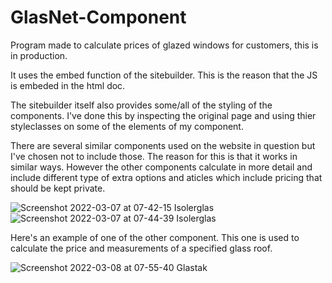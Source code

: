 # GlasNet-Component
Program made to calculate prices of glazed windows for customers, this is in production.

It uses the embed function of the sitebuilder. This is the reason that the JS is embeded in the html doc. 

The sitebuilder itself also provides some/all of the styling of the components. I've done this by inspecting the original page and using thier styleclasses on some of the elements of my component.

There are several similar components used on the website in question but I've chosen not to include those. The reason for this is that it works in similar ways. However the other components calculate in more detail and include different type of extra options and aticles which include pricing that should be kept private.

![Screenshot 2022-03-07 at 07-42-15 Isolerglas](https://user-images.githubusercontent.com/85429142/156981529-dd3d6614-7425-4a4a-b012-62849435ce38.png)
![Screenshot 2022-03-07 at 07-44-39 Isolerglas](https://user-images.githubusercontent.com/85429142/156981598-edcdd61e-dd15-4a76-b779-92ae11724142.png)

Here's an example of one of the other component. This one is used to calculate the price and measurements of a specified glass roof.

![Screenshot 2022-03-08 at 07-55-40 Glastak](https://user-images.githubusercontent.com/85429142/157188614-e67adceb-dc72-4a43-97c9-ef2286007e28.png)
